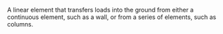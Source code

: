A linear element that transfers loads into the ground from either a continuous element, such as a wall, or from a series of elements, such as columns.